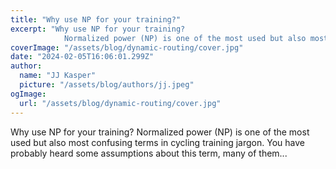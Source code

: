 ```yaml
---
title: "Why use NP for your training?"
excerpt: "Why use NP for your training?
            Normalized power (NP) is one of the most used but also most confusing terms in cycling training jargon. You have probably heard some assumptions about this te"
coverImage: "/assets/blog/dynamic-routing/cover.jpg"
date: "2024-02-05T16:06:01.299Z"
author:
  name: "JJ Kasper"
  picture: "/assets/blog/authors/jj.jpeg"
ogImage:
  url: "/assets/blog/dynamic-routing/cover.jpg"
---
```


Why use NP for your training?
            Normalized power (NP) is one of the most used but also most confusing terms in cycling training jargon. You have probably heard some assumptions about this term, many of them...